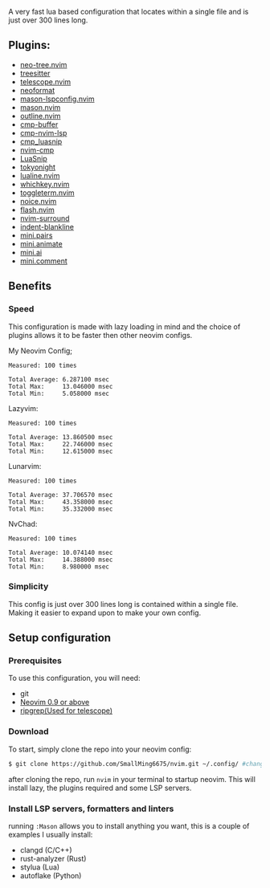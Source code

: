 A very fast lua based configuration that locates within a single file and is just over 300 lines long.

## Plugins:

- [neo-tree.nvim](https://github.com/nvim-neo-tree/neo-tree.nvim)
- [treesitter](https://github.com/nvim-treesitter/nvim-treesitter)
- [telescope.nvim](https://github.com/nvim-telescope/telescope.nvim)
- [neoformat](https://github.com/sbdchd/neoformat)
- [mason-lspconfig.nvim](https://github.com/williamboman/mason-lspconfig.nvim)
- [mason.nvim](https://github.com/williamboman/mason.nvim)
- [outline.nvim](https://github.com/hedyhli/outline.nvim)
- [cmp-buffer](https://github.com/hrsh7th/cmp-buffer)
- [cmp-nvim-lsp](https://github.com/hrsh7th/cmp-nvim-lsp)
- [cmp_luasnip](https://github.com/saadparwaiz1/cmp_luasnip)
- [nvim-cmp](https://github.com/hrsh7th/nvim-cmp)
- [LuaSnip](https://github.com/L3MON4D3/LuaSnip)
- [tokyonight](https://github.com/folke/tokyonight)
- [lualine.nvim](https://github.com/nvim-lualine/lualine.nvim)
- [whichkey.nvim](https://github.com/folke/which-key.nvim)
- [toggleterm.nvim](https://github.com/akinsho/toggleterm.nvim)
- [noice.nvim](https://github.com/folke/noice.nvim)
- [flash.nvim](https://github.com/folke/flash.nvim)
- [nvim-surround](https://github.com/kylechui/nvim-surround)
- [indent-blankline](https://github.com/lukas-reineke/indent-blankline.nvim)
- [mini.pairs](https://github.com/echasnovski/mini.pairs)
- [mini.animate](https://github.com/echasnovski/mini.animate)
- [mini.ai](https://github.com/echasnovski/mini.ai)
- [mini.comment](https://github.com/echasnovski/mini.comment)

## Benefits 

### Speed   
This configuration is made with lazy loading in mind and the choice of plugins allows it to be faster then other neovim configs.


My Neovim Config;
```
Measured: 100 times

Total Average: 6.287100 msec
Total Max:     13.046000 msec
Total Min:     5.058000 msec
```

Lazyvim:
```
Measured: 100 times

Total Average: 13.860500 msec
Total Max:     22.746000 msec
Total Min:     12.615000 msec
```

Lunarvim:
```
Measured: 100 times

Total Average: 37.706570 msec
Total Max:     43.358000 msec
Total Min:     35.332000 msec
```

NvChad:
```
Measured: 100 times

Total Average: 10.074140 msec
Total Max:     14.388000 msec
Total Min:     8.980000 msec
```

### Simplicity
This config is just over 300 lines long is contained within a single file.
Making it easier to expand upon to make your own config.


## Setup configuration

### Prerequisites
To use this configuration, you will need:
 - git 
 - [Neovim 0.9 or above](https://neovim.io)
 - [ripgrep(Used for telescope)](https://github.com/BurntSushi/ripgrep)

### Download 

To start, simply clone the repo into your neovim config:
``` bash
$ git clone https://github.com/SmallMing6675/nvim.git ~/.config/ #change this to the place for your own neovim config
```
after cloning the repo, run `nvim` in your terminal to startup neovim. 
This will install lazy, the plugins required and some LSP servers.

### Install LSP servers, formatters and linters
running `:Mason` allows you to install anything you want, this is a couple of examples I usually install:
 - clangd (C/C++)
 - rust-analyzer (Rust)
 - stylua (Lua)
 - autoflake (Python)
